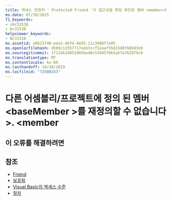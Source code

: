 ```yaml
---
title: 액세스 한정자 ' Protected Friend '가 접근성을 확장 하므로 멤버 <member>에서 다른 어셈블리 프로젝트에 정의 된 멤버 <baseMember>를 재정의할 수 없습니다. 대신 'Protected'를 사용하세요.
ms.date: 07/20/2015
f1_keywords:
- vbc31538
- bc31538
helpviewer_keywords:
- BC31538
ms.assetid: a0b13f40-eee2-46fd-9e85-11c3988f7a95
ms.openlocfilehash: d50dc12557717eeb3ccf52eaf55815d0f68b03e0
ms.sourcegitcommit: 1f12db2d852d05bed8c53845f0b5a57a762979c8
ms.translationtype: MT
ms.contentlocale: ko-KR
ms.lasthandoff: 10/18/2019
ms.locfileid: "72580333"
---
```

# <a name="member-member-cannot-override-member-basemember-defined-in-another-assemblyproject-because"></a>다른 어셈블리/프로젝트에 정의 된 멤버 \<baseMember >를 재정의할 수 없습니다 >. \<member

## <a name="to-correct-this-error"></a>이 오류를 해결하려면

## <a name="see-also"></a>참조

- [Friend](../../visual-basic/language-reference/modifiers/friend.md)
- [보호됨](../../visual-basic/language-reference/modifiers/protected.md)
- [Visual Basic의 액세스 수준](../../visual-basic/programming-guide/language-features/declared-elements/access-levels.md)
- [절차](../../visual-basic/programming-guide/language-features/procedures/index.md)
